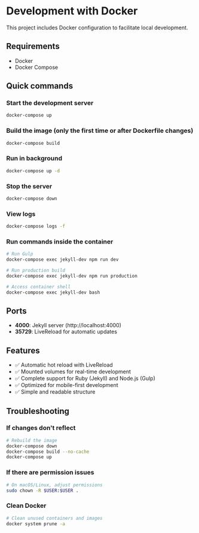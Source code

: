 # Development with Docker

This project includes Docker configuration to facilitate local development.

## Requirements

- Docker
- Docker Compose

## Quick commands

### Start the development server
```bash
docker-compose up
```

### Build the image (only the first time or after Dockerfile changes)
```bash
docker-compose build
```

### Run in background
```bash
docker-compose up -d
```

### Stop the server
```bash
docker-compose down
```

### View logs
```bash
docker-compose logs -f
```

### Run commands inside the container
```bash
# Run Gulp
docker-compose exec jekyll-dev npm run dev

# Run production build
docker-compose exec jekyll-dev npm run production

# Access container shell
docker-compose exec jekyll-dev bash
```

## Ports

- **4000**: Jekyll server (http://localhost:4000)
- **35729**: LiveReload for automatic updates

## Features

- ✅ Automatic hot reload with LiveReload
- ✅ Mounted volumes for real-time development
- ✅ Complete support for Ruby (Jekyll) and Node.js (Gulp)
- ✅ Optimized for mobile-first development
- ✅ Simple and readable structure

## Troubleshooting

### If changes don't reflect
```bash
# Rebuild the image
docker-compose down
docker-compose build --no-cache
docker-compose up
```

### If there are permission issues
```bash
# On macOS/Linux, adjust permissions
sudo chown -R $USER:$USER .
```

### Clean Docker
```bash
# Clean unused containers and images
docker system prune -a
``` 